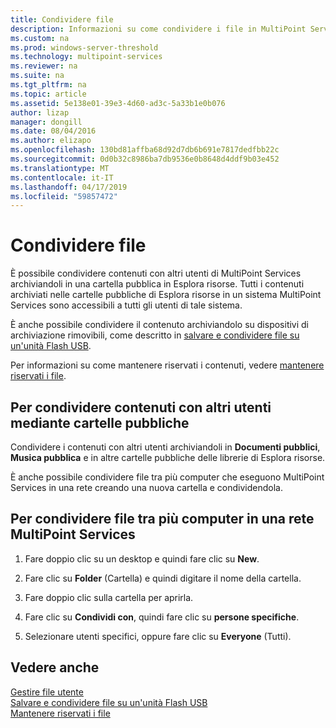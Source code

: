 ```yaml
---
title: Condividere file
description: Informazioni su come condividere i file in MultiPoint Services mediante cartelle condivise e la rete
ms.custom: na
ms.prod: windows-server-threshold
ms.technology: multipoint-services
ms.reviewer: na
ms.suite: na
ms.tgt_pltfrm: na
ms.topic: article
ms.assetid: 5e138e01-39e3-4d60-ad3c-5a33b1e0b076
author: lizap
manager: dongill
ms.date: 08/04/2016
ms.author: elizapo
ms.openlocfilehash: 130bd81affba68d92d7db6b691e7817dedfbb22c
ms.sourcegitcommit: 0d0b32c8986ba7db9536e0b8648d4ddf9b03e452
ms.translationtype: MT
ms.contentlocale: it-IT
ms.lasthandoff: 04/17/2019
ms.locfileid: "59857472"
---
```

# <a name="share-files"></a>Condividere file
È possibile condividere contenuti con altri utenti di MultiPoint Services archiviandoli in una cartella pubblica in Esplora risorse. Tutti i contenuti archiviati nelle cartelle pubbliche di Esplora risorse in un sistema MultiPoint Services sono accessibili a tutti gli utenti di tale sistema.  
  
È anche possibile condividere il contenuto archiviandolo su dispositivi di archiviazione rimovibili, come descritto in [salvare e condividere file su un'unità Flash USB](Save-and-Share-Files-on-a-USB-Flash-Drive.md).  
  
Per informazioni su come mantenere riservati i contenuti, vedere [mantenere riservati i file](Keep-Files-Private.md).  
  
## <a name="to-share-content-with-other-users-by-using-public-folders"></a>Per condividere contenuti con altri utenti mediante cartelle pubbliche  
  
Condividere i contenuti con altri utenti archiviandoli in **Documenti pubblici**, **Musica pubblica** e in altre cartelle pubbliche delle librerie di Esplora risorse. 
  
È anche possibile condividere file tra più computer che eseguono MultiPoint Services in una rete creando una nuova cartella e condividendola.  
  
## <a name="to-share-files-across-multiple-computers-in-a-multipoint-services-network"></a>Per condividere file tra più computer in una rete MultiPoint Services  
  
1.  Fare doppio clic su un desktop e quindi fare clic su **New**.  
  
2.  Fare clic su **Folder** (Cartella) e quindi digitare il nome della cartella.  
  
3.  Fare doppio clic sulla cartella per aprirla.  
  
4.  Fare clic su **Condividi con**, quindi fare clic su **persone specifiche**.  
  
5.  Selezionare utenti specifici, oppure fare clic su **Everyone** (Tutti).  
  
## <a name="see-also"></a>Vedere anche  
[Gestire file utente](Manage-User-Files.md)  
[Salvare e condividere file su un'unità Flash USB](Save-and-Share-Files-on-a-USB-Flash-Drive.md)  
[Mantenere riservati i file](Keep-Files-Private.md) 